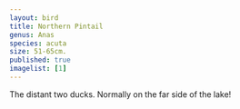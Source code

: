 ```yaml
---
layout: bird
title: Northern Pintail
genus: Anas
species: acuta
size: 51-65cm.
published: true
imagelist: [1]
---
```


The distant two ducks. Normally on the far side of the lake!
